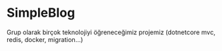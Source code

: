 # SimpleBlog
Grup olarak birçok teknolojiyi öğreneceğimiz projemiz
(dotnetcore mvc, redis, docker, migration...)
